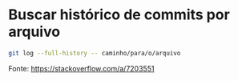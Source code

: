 # Buscar histórico de commits por arquivo

```bash
git log --full-history -- caminho/para/o/arquivo
```

Fonte: https://stackoverflow.com/a/7203551
